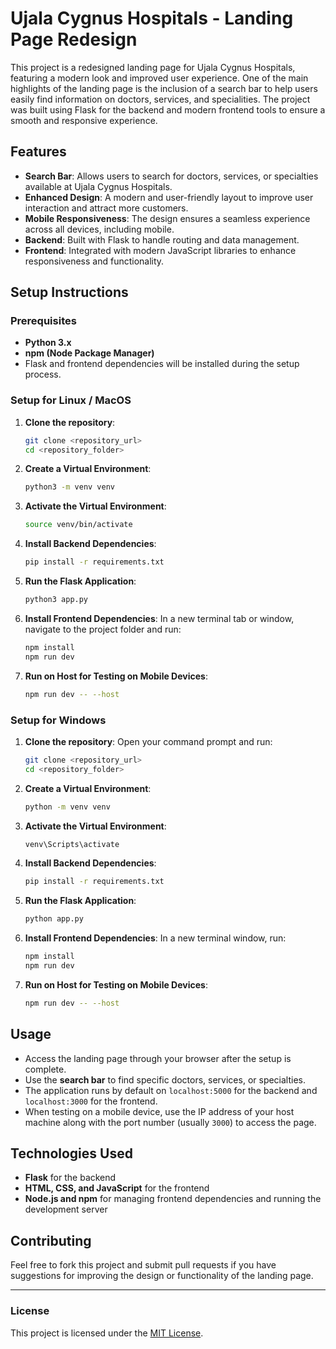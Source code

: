 # Ujala Cygnus Hospitals - Landing Page Redesign

This project is a redesigned landing page for Ujala Cygnus Hospitals, featuring a modern look and improved user experience. One of the main highlights of the landing page is the inclusion of a search bar to help users easily find information on doctors, services, and specialities. The project was built using Flask for the backend and modern frontend tools to ensure a smooth and responsive experience.

## Features

- **Search Bar**: Allows users to search for doctors, services, or specialties available at Ujala Cygnus Hospitals.
- **Enhanced Design**: A modern and user-friendly layout to improve user interaction and attract more customers.
- **Mobile Responsiveness**: The design ensures a seamless experience across all devices, including mobile.
- **Backend**: Built with Flask to handle routing and data management.
- **Frontend**: Integrated with modern JavaScript libraries to enhance responsiveness and functionality.

## Setup Instructions

### Prerequisites

- **Python 3.x**
- **npm (Node Package Manager)**
- Flask and frontend dependencies will be installed during the setup process.

### Setup for Linux / MacOS

1. **Clone the repository**:
    ```bash
    git clone <repository_url>
    cd <repository_folder>
    ```

2. **Create a Virtual Environment**:
    ```bash
    python3 -m venv venv
    ```

3. **Activate the Virtual Environment**:
    ```bash
    source venv/bin/activate
    ```

4. **Install Backend Dependencies**:
    ```bash
    pip install -r requirements.txt
    ```

5. **Run the Flask Application**:
    ```bash
    python3 app.py
    ```

6. **Install Frontend Dependencies**:
    In a new terminal tab or window, navigate to the project folder and run:
    ```bash
    npm install
    npm run dev
    ```

7. **Run on Host for Testing on Mobile Devices**:
    ```bash
    npm run dev -- --host
    ```

### Setup for Windows

1. **Clone the repository**:
    Open your command prompt and run:
    ```bash
    git clone <repository_url>
    cd <repository_folder>
    ```

2. **Create a Virtual Environment**:
    ```bash
    python -m venv venv
    ```

3. **Activate the Virtual Environment**:
    ```bash
    venv\Scripts\activate
    ```

4. **Install Backend Dependencies**:
    ```bash
    pip install -r requirements.txt
    ```

5. **Run the Flask Application**:
    ```bash
    python app.py
    ```

6. **Install Frontend Dependencies**:
    In a new terminal window, run:
    ```bash
    npm install
    npm run dev
    ```

7. **Run on Host for Testing on Mobile Devices**:
    ```bash
    npm run dev -- --host
    ```

## Usage

- Access the landing page through your browser after the setup is complete.
- Use the **search bar** to find specific doctors, services, or specialties.
- The application runs by default on `localhost:5000` for the backend and `localhost:3000` for the frontend.
- When testing on a mobile device, use the IP address of your host machine along with the port number (usually `3000`) to access the page.

## Technologies Used

- **Flask** for the backend
- **HTML, CSS, and JavaScript** for the frontend
- **Node.js and npm** for managing frontend dependencies and running the development server

## Contributing

Feel free to fork this project and submit pull requests if you have suggestions for improving the design or functionality of the landing page.

---

### License

This project is licensed under the [MIT License](LICENSE).

